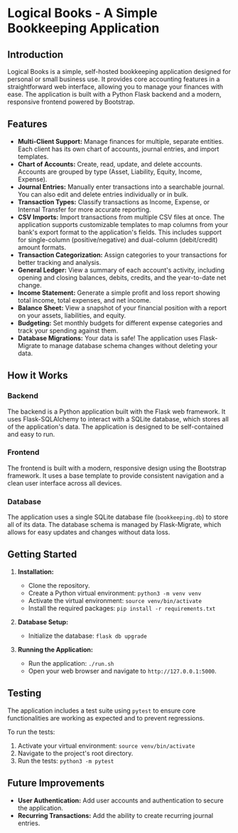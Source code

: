 
# Logical Books - A Simple Bookkeeping Application

## Introduction

Logical Books is a simple, self-hosted bookkeeping application designed for personal or small business use. It provides core accounting features in a straightforward web interface, allowing you to manage your finances with ease. The application is built with a Python Flask backend and a modern, responsive frontend powered by Bootstrap.

## Features

*   **Multi-Client Support:** Manage finances for multiple, separate entities. Each client has its own chart of accounts, journal entries, and import templates.
*   **Chart of Accounts:** Create, read, update, and delete accounts. Accounts are grouped by type (Asset, Liability, Equity, Income, Expense).
*   **Journal Entries:** Manually enter transactions into a searchable journal. You can also edit and delete entries individually or in bulk.
*   **Transaction Types:** Classify transactions as Income, Expense, or Internal Transfer for more accurate reporting.
*   **CSV Imports:** Import transactions from multiple CSV files at once. The application supports customizable templates to map columns from your bank's export format to the application's fields. This includes support for single-column (positive/negative) and dual-column (debit/credit) amount formats.
*   **Transaction Categorization:** Assign categories to your transactions for better tracking and analysis.
*   **General Ledger:** View a summary of each account's activity, including opening and closing balances, debits, credits, and the year-to-date net change.
*   **Income Statement:** Generate a simple profit and loss report showing total income, total expenses, and net income.
*   **Balance Sheet:** View a snapshot of your financial position with a report on your assets, liabilities, and equity.
*   **Budgeting:** Set monthly budgets for different expense categories and track your spending against them.
*   **Database Migrations:** Your data is safe! The application uses Flask-Migrate to manage database schema changes without deleting your data.

## How it Works

### Backend

The backend is a Python application built with the Flask web framework. It uses Flask-SQLAlchemy to interact with a SQLite database, which stores all of the application's data. The application is designed to be self-contained and easy to run.

### Frontend

The frontend is built with a modern, responsive design using the Bootstrap framework. It uses a base template to provide consistent navigation and a clean user interface across all devices.

### Database

The application uses a single SQLite database file (`bookkeeping.db`) to store all of its data. The database schema is managed by Flask-Migrate, which allows for easy updates and changes without data loss.

## Getting Started

1.  **Installation:**
    *   Clone the repository.
    *   Create a Python virtual environment: `python3 -m venv venv`
    *   Activate the virtual environment: `source venv/bin/activate`
    *   Install the required packages: `pip install -r requirements.txt`

2.  **Database Setup:**
    *   Initialize the database: `flask db upgrade`

3.  **Running the Application:**
    *   Run the application: `./run.sh`
    *   Open your web browser and navigate to `http://127.0.0.1:5000`.

## Testing

The application includes a test suite using `pytest` to ensure core functionalities are working as expected and to prevent regressions.

To run the tests:

1.  Activate your virtual environment: `source venv/bin/activate`
2.  Navigate to the project's root directory.
3.  Run the tests: `python3 -m pytest`

## Future Improvements

*   **User Authentication:** Add user accounts and authentication to secure the application.
*   **Recurring Transactions:** Add the ability to create recurring journal entries.
